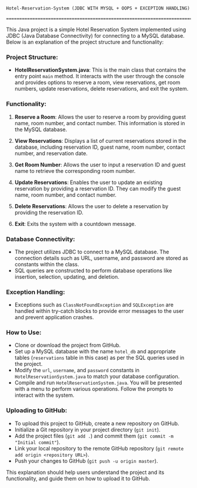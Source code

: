                                                                                Hotel-Reservation-System (JDBC WITH MYSQL + OOPS + EXCEPTION HANDLING)
                                                                        =================================================================================
This Java project is a simple Hotel Reservation System implemented using JDBC (Java Database Connectivity) for connecting to a MySQL database. Below is an explanation of the project structure and functionality:

### Project Structure:

- **HotelReservationSystem.java**: This is the main class that contains the entry point `main` method. It interacts with the user through the console and provides options to reserve a room, view reservations, get room numbers, update reservations, delete reservations, and exit the system.
  
### Functionality:

1. **Reserve a Room**: Allows the user to reserve a room by providing guest name, room number, and contact number. This information is stored in the MySQL database.

2. **View Reservations**: Displays a list of current reservations stored in the database, including reservation ID, guest name, room number, contact number, and reservation date.

3. **Get Room Number**: Allows the user to input a reservation ID and guest name to retrieve the corresponding room number.

4. **Update Reservations**: Enables the user to update an existing reservation by providing a reservation ID. They can modify the guest name, room number, and contact number.

5. **Delete Reservations**: Allows the user to delete a reservation by providing the reservation ID.

6. **Exit**: Exits the system with a countdown message.

### Database Connectivity:

- The project utilizes JDBC to connect to a MySQL database. The connection details such as URL, username, and password are stored as constants within the class.
- SQL queries are constructed to perform database operations like insertion, selection, updating, and deletion.

### Exception Handling:

- Exceptions such as `ClassNotFoundException` and `SQLException` are handled within try-catch blocks to provide error messages to the user and prevent application crashes.

### How to Use:

- Clone or download the project from GitHub.
- Set up a MySQL database with the name `hotel_db` and appropriate tables (`reservations` table in this case) as per the SQL queries used in the project.
- Modify the `url`, `username`, and `password` constants in `HotelReservationSystem.java` to match your database configuration.
- Compile and run `HotelReservationSystem.java`. You will be presented with a menu to perform various operations. Follow the prompts to interact with the system.

### Uploading to GitHub:

- To upload this project to GitHub, create a new repository on GitHub.
- Initialize a Git repository in your project directory (`git init`).
- Add the project files (`git add .`) and commit them (`git commit -m "Initial commit"`).
- Link your local repository to the remote GitHub repository (`git remote add origin <repository URL>`).
- Push your changes to GitHub (`git push -u origin master`).

This explanation should help users understand the project and its functionality, and guide them on how to upload it to GitHub.
